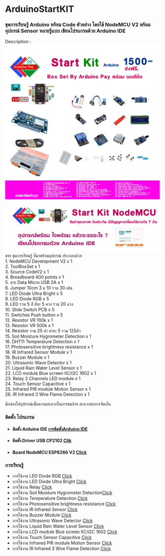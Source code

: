 <h1>ArduinoStartKIT</h1>
<h3>ชุดการเรียนรู้ Arduino พร้อม Code ตัวอย่าง โดยใช้ NodeMCU V2 พร้อมอุปกรณ์ Sensor หลายรู้แบบ เขียนโปรแกรมด้วย
Arduino IDE</h3>
Description :<br>
<div>
  <img src="images/BoxKit.png" width="500">
</div>
<div>
  <img src="images/StartKit.png" width="500">
</div>
ขาย ชุดการเรียนรู้ ที่มาพร้อมอุปกรณ์ ประกอบด้วย<br>
1. NodeMCU Development V2 x 1 <br>
2. ToolBoxSet x 1 <br>
3. Source CodeV2 x 1 <br>
4. Breadboard 400 points x 1 <br>
5. สาย Data Micro USB 2A x 1 <br>
6. Jumper 10cm 3 x 10 รวม 30 เส้น <br>
7. LED Diode Ultra Bright x 5 <br>
8. LED Diode RGB x 5 <br>
9. LED รวม 5 สี สีละ 5 ดวง รวม 20 ดวง <br>
10. Slide Switch PCB x 5 <br>
11. Switches Push button x 5 <br>
12. Resistor VR 100k x 1 <br>
13. Resistor VR 500k x 1 <br>
14. Resistor รวม 25 ค่า ค่าละ 5 รวม 125ตัว <br>
15. Soil Moisture Hygrometer Detection x 1 <br>
16. DHT11 Temperature Detection x 1 <br>
17. Photosensitive brightness resistance x 1 <br>
18. IR Infrared Sensor Module x 1 <br>
19. Buzzer Module x 1 <br>
20. Ultrasonic Wave Detector x 1 <br>
21. Liquid Rain Water Level Sensor x 1 <br>
22. LCD module Blue screen IIC/I2C 1602 x 1 <br>
23. Relay 2 Channels LED module x 1 <br>
24. Touch Sensor Capacitive x 1 <br>
25. Infrared PIR module Motion Sensor x 1 <br>
26. IR Infrared 3 Wire Flame Detection x 1 <br>

มีกล่องใส่อุปกรณ์เพื่อความสะดวกในการขนย้าย สะดวกต่อการจัดเก็บ

<h3>ติดตั้ง โปรแกรม</h3>
<ul>
<li>
<h4>ติดตั้ง Arduino IDE <a target="_bank" href="https://github.com/kprappcompile/Install-Arduino-IDE">การติดตั้งArduino IDE</a></h4>
</li>
<li>
<h4>ติดตั้ง Driver USB CP2102 <a target="_bank" href="https://github.com/kprappcompile/Install-Arduino-IDE"> Clik</a></h4>
</li>
<li>
<h4>Board NodeMCU ESP8266 V2 <a target="_bank" href="https://github.com/kprappcompile/Install-Arduino-IDE">Click </a> </h4>
</li>
</ul>

<h3>การเรียนรู้</h3>
<ul>
<li>การใช้งาน LED Diode RGB <a target="_bank" href="https://github.com/kprappcompile/Install-Drever-C2102">Click</a></li>
<li>การใช้งาน LED Diode Ultra Bright <a target="_bank" href="https://github.com/kprappcompile/Install-Drever-C2102">Click</a></li>
<li>การใช้งาน Relay <a target="_bank" href="https://github.com/kprappcompile/Install-Drever-C2102">Click</a></li>
<li>การใช้งาน Soil Moisture Hygrometer Detection<a target="_bank" href="https://github.com/kprappcompile/Install-Drever-C2102">Click</a></li>
<li>การใช้งาน Temperature Detection <a target="_bank" href="https://github.com/kprappcompile/Install-Drever-C2102">Click</a>
</li>
<li>การใช้งาน Photosensitive brightness resistance <a target="_bank" href="https://github.com/kprappcompile/Install-Drever-C2102">Click</a></li>
<li>การใช้งาน IR Infrared Sensor <a target="_bank" href="https://github.com/kprappcompile/Install-Drever-C2102">Click</a></li>
<li>การใช้งาน Buzzer Module <a target="_bank" href="https://github.com/kprappcompile/Install-Drever-C2102">Click</a></li>
<li>การใช้งาน Ultrasonic Wave Detector <a target="_bank" href="https://github.com/kprappcompile/Install-Drever-C2102">Click</a>
</li>
<li>การใช้งาน Liquid Rain Water Level Sensor <a target="_bank" href="https://github.com/kprappcompile/Install-Drever-C2102">Click</a></li>
<li>การใช้งาน LCD module Blue screen IIC/I2C 1602 <a target="_bank" href="https://github.com/kprappcompile/Install-Drever-C2102">Click</a></li>
<li>การใช้งาน Touch Sensor Capacitive <a target="_bank" href="https://github.com/kprappcompile/Install-Drever-C2102">Click</a>
</li>
<li>การใช้งาน Infrared PIR module Motion Sensor <a target="_bank" href="https://github.com/kprappcompile/Install-Drever-C2102">Click</a></li>
<li>การใช้งาน IR Infrared 3 Wire Flame Detection <a target="_bank" href="https://github.com/kprappcompile/Install-Drever-C2102">Click</a></li>
</ul>
